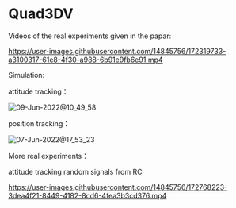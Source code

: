 # Quad3DV
 

Videos of the real experiments given in the papar:

https://user-images.githubusercontent.com/14845756/172319733-a3100317-61e8-4f30-a988-6b91e9fb6e91.mp4

Simulation:

attitude tracking：

![09-Jun-2022@10_49_58](https://user-images.githubusercontent.com/14845756/172757097-e0a6f445-951e-41cd-92ee-23aa94ae84af.gif)

position tracking：

![07-Jun-2022@17_53_23](https://user-images.githubusercontent.com/14845756/172351959-0324385c-9373-4995-9215-a8949980ff50.gif)


More real experiments：

attitude tracking random signals from RC 



https://user-images.githubusercontent.com/14845756/172768223-3dea4f21-8449-4182-8cd6-4fea3b3cd376.mp4




